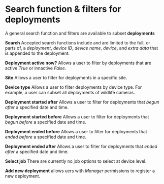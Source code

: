# Search function & filters for deployments
A general search function and filters are available to subset **deployments**

**Search** Accepted search functions include and are limited to the full, or parts of, a _deployment_, _device ID_,
                     _device name_, _device_, and _extra data_ that is appended to the deployment.
  
**Deployment active now?** Allows a user to filter by deployments that are active _True_ or innactive _False_.  
  
**Site** Allows a user to filter for deployments in a specific site.  
  
**Device type** Allows a user to filter deployments by device type. For example, a user can subset all deployments of wildlife cameras.  

**Deployment started after** Allows a user to filter for deployments that _begun after_ a specified date and time.  

**Deployment started before** Allows a user to filter for deployments that _begun before_ a specified date and time.  

**Deployment ended before** Allows a user to filter for deployments that _ended before_ a specified date and time.  

**Deployment ended after** Allows a user to filter for deployments that _ended after_ a specified date and time.  
  
**Select job** There are currently no job options to select at device level.  
  
**Add new deployment** allows uers with _Manager_ permissions to register a new deployment.  
